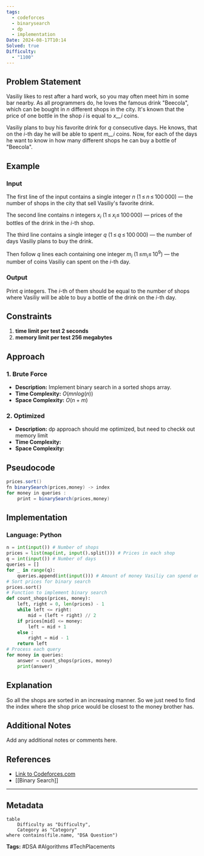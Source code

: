 ```yaml
---
tags:
  - codeforces
  - binarysearch
  - dp
  - implementation
Date: 2024-08-17T10:14
Solved: true
Difficulty:
  - "1100"
---
```

## Problem Statement

Vasiliy likes to rest after a hard work, so you may often meet him in some bar nearby. As all programmers do, he loves the famous drink "Beecola", which can be bought in _n_ different shops in the city. It's known that the price of one bottle in the shop _i_ is equal to _x__i_ coins.

Vasiliy plans to buy his favorite drink for _q_ consecutive days. He knows, that on the _i_-th day he will be able to spent _m__i_ coins. Now, for each of the days he want to know in how many different shops he can buy a bottle of "Beecola".


## Example
### **Input**

The first line of the input contains a single integer _n_ (1 ≤ _n_ ≤ 100 000) — the number of shops in the city that sell Vasiliy's favorite drink.

The second line contains _n_ integers $x_i$ (1 ≤ $x_i$≤ 100 000) — prices of the bottles of the drink in the _i_-th shop.

The third line contains a single integer _q_ (1 ≤ _q_ ≤ 100 000) — the number of days Vasiliy plans to buy the drink.

Then follow _q_ lines each containing one integer $m_i$ (1 ≤$m_i$≤ $10^9$) — the number of coins Vasiliy can spent on the _i_-th day.

### **Output**

Print _q_ integers. The _i_-th of them should be equal to the number of shops where Vasiliy will be able to buy a bottle of the drink on the _i_-th day.

## Constraints

1. **time limit per test  2 seconds**
2. **memory limit per test 256 megabytes**

## Approach
### 1. Brute Force
- **Description:** Implement binary search in a sorted shops array.
- **Time Complexity:** $O(mnlog(n))$
- **Space Complexity:** $O(n+m)$

### 2. Optimized
- **Description:** dp approach should me optimized, but need to checkk out memory limit
- **Time Complexity:** 
- **Space Complexity:** 

## Pseudocode
```java
prices.sort() 
fn binarySearch(prices,money) -> index 
for money in queries : 
	print = binarySearch(prices,money)	
```

## Implementation
### Language: Python
```python
n = int(input()) # Number of shops
prices = list(map(int, input().split())) # Prices in each shop
q = int(input()) # Number of days
queries = []
for _ in range(q):
	queries.append(int(input())) # Amount of money Vasiliy can spend on each day 
# Sort prices for binary search
prices.sort()
# Function to implement binary search
def count_shops(prices, money):
	left, right = 0, len(prices) - 1	
	while left <= right:	
		mid = (left + right) // 2
	if prices[mid] <= money:	
		left = mid + 1
	else : 	
		right = mid - 1
	return left
# Process each query
for money in queries:
	answer = count_shops(prices, money)
	print(answer)
```

## Explanation

So all the shops are sorted in an increasing manner. So we just need to find the index where the shop price would be closest to the money brother has. 
## Additional Notes
Add any additional notes or comments here.

## References
- [Link to Codeforces.com](https://codeforces.com/problemset/problem/706/B)
- [[Binary Search]]

---

## Metadata
```dataview
table
    Difficulty as "Difficulty",
    Category as "Category"
where contains(file.name, "DSA Question")
```

**Tags:** #DSA #Algorithms #TechPlacements